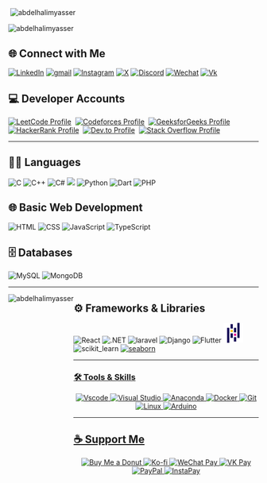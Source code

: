 <p>&nbsp;<img align="center" src="https://github-readme-stats.vercel.app/api?username=abdelhalimyasser&show_icons=true&locale=en" alt="abdelhalimyasser" /></p>
<p><img align="center" src="https://github-readme-streak-stats.herokuapp.com/?user=abdelhalimyasser&" alt="abdelhalimyasser" /></p>


## 🌐 Connect with Me  
<p align="left">
  <a href="https://linkedin.com/in/yourusername"><img src="https://skillicons.dev/icons?i=linkedin" alt="LinkedIn" /></a>
  <a href="https://gmail.com/yourusername"><img src="https://skillicons.dev/icons?i=gmail" alt="gmail" /></a> 
  <a href="https://instagram.com/yourusername"><img src="https://skillicons.dev/icons?i=instagram" alt="Instagram" /></a>
  <a href="https://x.com/yourusername"><img src="" alt="X" /></a>
  <a href="https://discord.com/yourusername"><img src="https://skillicons.dev/icons?i=discord" alt="Discord" /></a>
  <a href="https://wechat.com/yourusername"><img src="" alt="Wechat" /></a>
  <a href="https://vk.com/yourusername"><img src="" alt="Vk" /></a>
</p>

## 💻 Developer Accounts  
<p align="left">
  <a href="https://leetcode.com/"><img src="https://raw.githubusercontent.com/rahuldkjain/github-profile-readme-generator/master/src/images/icons/Social/leet-code.svg" alt="LeetCode Profile" height="48" width="48"/></a>&nbsp;
  <a href="https://codeforces.com/"><img src="https://raw.githubusercontent.com/rahuldkjain/github-profile-readme-generator/master/src/images/icons/Social/codeforces.svg" alt="Codeforces Profile" height="48" width="48"/></a>&nbsp;
  <a href="https://geeksforgeeks.org/"><img src="https://raw.githubusercontent.com/rahuldkjain/github-profile-readme-generator/master/src/images/icons/Social/geeks-for-geeks.svg" alt="GeeksforGeeks Profile" height="48" width="48"/></a>&nbsp;
  <a href="https://hackerrank.com/"><img src="https://raw.githubusercontent.com/rahuldkjain/github-profile-readme-generator/master/src/images/icons/Social/hackerrank.svg" alt="HackerRank Profile" height="48" width="48"/></a>&nbsp;
  <a href="https://dev.to/"><img src="https://skillicons.dev/icons?i=devto" alt="Dev.to Profile" height="48" width="48"/></a>&nbsp;
  <a href="https://stackoverflow.com/"><img src="https://skillicons.dev/icons?i=stackoverflow" alt="Stack Overflow Profile" height="48" width="48"/></a>
</p>

---

## 🧑‍💻 Languages  
<p align="left">
  <img src="https://skillicons.dev/icons?i=c" alt="C" />
  <img src="https://skillicons.dev/icons?i=cpp" alt="C++" />
  <img src="https://skillicons.dev/icons?i=cs" alt="C#" />
  <img src="https://skillicons.dev/icons?i=java&theme=light" />
  <img src="https://skillicons.dev/icons?i=python&theme=light" alt="Python" />
  <img src="https://skillicons.dev/icons?i=dart" alt="Dart" />
  <img src="https://skillicons.dev/icons?i=php" alt="PHP" />
</p>

## 🌐 Basic Web Development  
<p align="left">
  <img src="https://skillicons.dev/icons?i=html" alt="HTML" />
  <img src="https://skillicons.dev/icons?i=css" alt="CSS" />
  <img src="https://skillicons.dev/icons?i=javascript" alt="JavaScript" />
  <img src="https://skillicons.dev/icons?i=typescript" alt="TypeScript" />
</p>

## 🗄️ Databases  
<p align="left">
  <img src="https://skillicons.dev/icons?i=mysql" alt="MySQL" />
  <img src="https://skillicons.dev/icons?i=mongodb" alt="MongoDB" />
</p>

---

<p><img align="left" src="https://github-readme-stats.vercel.app/api/top-langs?username=abdelhalimyasser&show_icons=true&locale=en&layout=compact" alt="abdelhalimyasser" height="800" /></p>

## ⚙️ Frameworks & Libraries  
<p align="left">
  <img src="https://skillicons.dev/icons?i=react" alt="React" />
  <img src="https://skillicons.dev/icons?i=dotnet" alt=".NET" />
  <img src="https://skillicons.dev/icons?i=laravel" alt="laravel" />
  <img src="https://skillicons.dev/icons?i=django" alt="Django" />
  <img src="https://skillicons.dev/icons?i=flutter" alt="Flutter" />
  <img src="https://raw.githubusercontent.com/devicons/devicon/2ae2a900d2f041da66e950e4d48052658d850630/icons/pandas/pandas-original.svg" alt="pandas" width="40" height="40"/>
  <img src="https://upload.wikimedia.org/wikipedia/commons/0/05/Scikit_learn_logo_small.svg" alt="scikit_learn" width="40" height="40"/> </a> <a href="https://seaborn.pydata.org/" target="_blank" rel="noreferrer"> 
  <img src="https://seaborn.pydata.org/_images/logo-mark-lightbg.svg" alt="seaborn" width="40" height="40"/>
</p>

---

### 🛠️ Tools & Skills  
<p align="center">
  <img src="https://skillicons.dev/icons?i=vscode" alt="Vscode" />
  <img src="https://skillicons.dev/icons?i=visualstudio" alt="Visual Studio" />
  <img src="https://skillicons.dev/icons?i=anaconda" alt="Anaconda" />
  <img src="https://skillicons.dev/icons?i=docker" alt="Docker" />
  <img src="https://skillicons.dev/icons?i=git" alt="Git" />
  <img src="https://skillicons.dev/icons?i=linux" alt="Linux" />
  <img src="https://skillicons.dev/icons?i=arduino" alt="Arduino"/>
</p>

---

## ☕ Support Me  
<p align="center">
  <a href="https://buymeacoffee.com/yourusername">
    <img src="https://img.shields.io/badge/Buy%20Me%20a%20🍩%20Donut-FF69B4?style=for-the-badge&logoColor=white" alt="Buy Me a Donut" />
  </a>
  <a href="https://ko-fi.com/yourusername">
    <img src="https://img.shields.io/badge/Ko--fi-FF5E5B?style=for-the-badge&logo=ko-fi&logoColor=white&labelColor=black&color=FF5E5B" alt="Ko-fi" />
  </a>
  <a href="#">
    <img src="https://img.shields.io/badge/WeChat_Pay-07C160?style=for-the-badge&logo=wechat&logoColor=white&labelColor=black&color=07C160" alt="WeChat Pay" />
  </a>
  <a href="#">
    <img src="https://img.shields.io/badge/VK%20Pay-4680C2?style=for-the-badge&logo=vk&logoColor=white&labelColor=black&color=4680C2" alt="VK Pay" />
  </a>
  <a href="https://paypal.me/yourusername">
    <img src="https://img.shields.io/badge/PayPal-00457C?style=for-the-badge&logo=paypal&logoColor=white&labelColor=black&color=00457C" alt="PayPal" />
  </a>
  <a href="#">
    <img src="https://img.shields.io/badge/InstaPay-E4405F?style=for-the-badge&logo=ipn&logoColor=white&labelColor=black&color=E4405F" alt="InstaPay" />
  </a>
</p>

